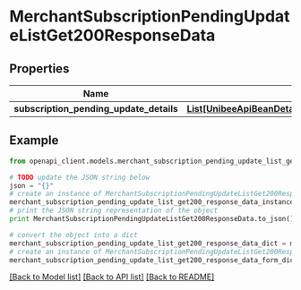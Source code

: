 # MerchantSubscriptionPendingUpdateListGet200ResponseData


## Properties

Name | Type | Description | Notes
------------ | ------------- | ------------- | -------------
**subscription_pending_update_details** | [**List[UnibeeApiBeanDetailSubscriptionPendingUpdateDetail]**](UnibeeApiBeanDetailSubscriptionPendingUpdateDetail.md) | SubscriptionPendingUpdateDetails | [optional] 

## Example

```python
from openapi_client.models.merchant_subscription_pending_update_list_get200_response_data import MerchantSubscriptionPendingUpdateListGet200ResponseData

# TODO update the JSON string below
json = "{}"
# create an instance of MerchantSubscriptionPendingUpdateListGet200ResponseData from a JSON string
merchant_subscription_pending_update_list_get200_response_data_instance = MerchantSubscriptionPendingUpdateListGet200ResponseData.from_json(json)
# print the JSON string representation of the object
print MerchantSubscriptionPendingUpdateListGet200ResponseData.to_json()

# convert the object into a dict
merchant_subscription_pending_update_list_get200_response_data_dict = merchant_subscription_pending_update_list_get200_response_data_instance.to_dict()
# create an instance of MerchantSubscriptionPendingUpdateListGet200ResponseData from a dict
merchant_subscription_pending_update_list_get200_response_data_form_dict = merchant_subscription_pending_update_list_get200_response_data.from_dict(merchant_subscription_pending_update_list_get200_response_data_dict)
```
[[Back to Model list]](../README.md#documentation-for-models) [[Back to API list]](../README.md#documentation-for-api-endpoints) [[Back to README]](../README.md)


